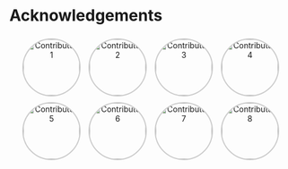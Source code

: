 # Acknowledgements

<p align="center">
  <img src="https://github.com/catfoolyou.png" style="width: 100px; height: 100px; border-radius: 50%; border: 2px solid #ccc; margin: 5px;" alt="Contributor 1" />
  <img src="https://github.com/AshtonDavies.png" style="width: 100px; height: 100px; border-radius: 50%; border: 2px solid #ccc; margin: 5px;" alt="Contributor 2" />
  <img src="https://github.com/isaacfonner.png" style="width: 100px; height: 100px; border-radius: 50%; border: 2px solid #ccc; margin: 5px;" alt="Contributor 3" />
  <img src="https://github.com/S-PScripts.png" style="width: 100px; height: 100px; border-radius: 50%; border: 2px solid #ccc; margin: 5px;" alt="Contributor 4" />
  <img src="https://github.com/truekas.png" style="width: 100px; height: 100px; border-radius: 50%; border: 2px solid #ccc; margin: 5px;" alt="Contributor 5" />
  <img src="https://github.com/s0urce-c0de.png" style="width: 100px; height: 100px; border-radius: 50%; border: 2px solid #ccc; margin: 5px;" alt="Contributor 6" />
  <img src="https://github.com/nightfallenxyz.png" style="width: 100px; height: 100px; border-radius: 50%; border: 2px solid #ccc; margin: 5px;" alt="Contributor 7" />
  <img src="https://github.com/theamazing0.png" style="width: 100px; height: 100px; border-radius: 50%; border: 2px solid #ccc; margin: 5px;" alt="Contributor 8" />  
</p>
